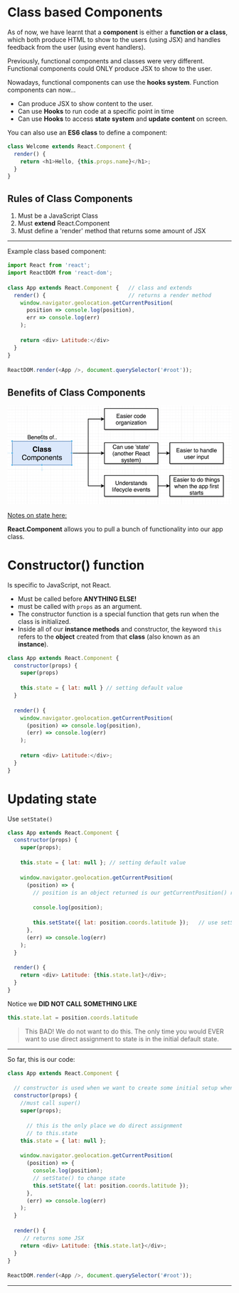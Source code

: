 # Class based Components

As of now, we have learnt that a **component** is either a **function or a class**, which both produce HTML to show to the users (using JSX) and handles feedback from the user (using event handlers).

Previously, functional components and classes were very different. Functional components could ONLY produce JSX to show to the user. 

Nowadays, functional components can use the **hooks system**.
Function components can now...
- Can produce JSX to show content to the user.
- Can use **Hooks** to run code at a specific point in time 
- Can use **Hooks** to access **state system** and **update content** on screen.

You can also use an **ES6 class** to define a component:

```js
class Welcome extends React.Component {
  render() {
    return <h1>Hello, {this.props.name}</h1>;
  }
}
```

## Rules of Class Components
1. Must be a JavaScript Class
2. Must **extend** React.Component
3. Must define a 'render' method that returns some amount of JSX
---
Example class based component:
```js
import React from 'react';
import ReactDOM from 'react-dom';

class App extends React.Component {   // class and extends
  render() {                          // returns a render method
    window.navigator.geolocation.getCurrentPosition(
      position => console.log(position),
      err => console.log(err)
    );

    return <div> Latitude:</div>    
  }
}

ReactDOM.render(<App />, document.querySelector('#root'));
```

## Benefits of Class Components

![](react-images/benefitsClass.png)

[Notes on state here:](https://github.com/Cwarcup/notes/blob/ef513cb3e99be669cb19d69202fb465019fe6bbb/root/react/react-notes/state.md)

**React.Component** allows you to pull a bunch of functionality into our app class. 

# Constructor() function

Is specific to JavaScript, not React. 
- Must be called before **ANYTHING ELSE!**
- must be called with `props` as an argument.
- The constructor function is a special function that gets run when the class is initialized. 
- Inside all of our **instance methods** and constructor, the keyword `this` refers to the **object** created from that **class** (also known as an **instance**).


```js
class App extends React.Component {
  constructor(props) {
    super(props)

    this.state = { lat: null } // setting default value
  }

  render() {
    window.navigator.geolocation.getCurrentPosition(
      (position) => console.log(position),
      (err) => console.log(err)
    );

    return <div> Latitude:</div>;
  }
}
```

# Updating state

Use `setState()`

```js
class App extends React.Component {
  constructor(props) {
    super(props);

    this.state = { lat: null }; // setting default value

    window.navigator.geolocation.getCurrentPosition(
      (position) => {
        // position is an object returned is our getCurrentPosition() runs sucessfully

        console.log(position);

        this.setState({ lat: position.coords.latitude });   // use setState() to update
      },
      (err) => console.log(err)
    );
  }

  render() {
    return <div> Latitude: {this.state.lat}</div>;
  }
}
```

Notice we **DID NOT CALL SOMETHING LIKE**
```js
this.state.lat = position.coords.latitude
```
> This BAD! We do not want to do this. 
> The only time you would EVER want to use direct assignment to state is in the initial default state.

---

So far, this is our code:
```js
class App extends React.Component {

  // constructor is used when we want to create some initial setup when our component is created. It is optional. 
  constructor(props) {
    //must call super()
    super(props);

      // this is the only place we do direct assignment
      // to this.state
    this.state = { lat: null }; 

    window.navigator.geolocation.getCurrentPosition(
      (position) => {
        console.log(position);
        // setState() to change state
        this.setState({ lat: position.coords.latitude });
      },
      (err) => console.log(err)
    );
  }

  render() {
     // returns some JSX
    return <div> Latitude: {this.state.lat}</div>;
  }
}

ReactDOM.render(<App />, document.querySelector('#root'));
```

---

